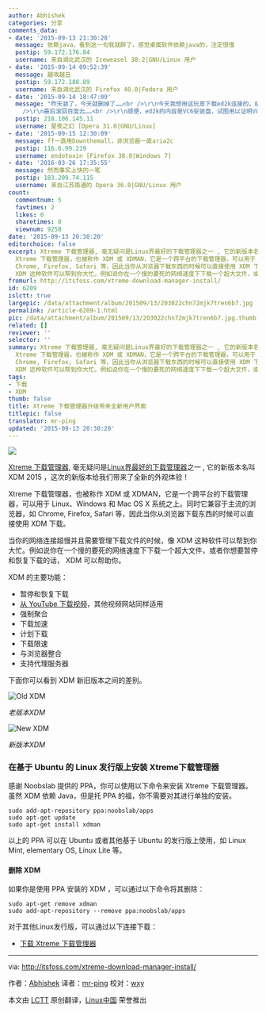 ```yaml
---
author: Abhishek
categories: 分享
comments_data:
- date: '2015-09-13 21:30:28'
  message: 依赖java，看到这一句我就醉了，感觉桌面软件依赖java的，注定很慢
  postip: 59.172.176.84
  username: 来自湖北武汉的 Iceweasel 38.2|GNU/Linux 用户
- date: '2015-09-14 09:52:39'
  message: 越改越丑
  postip: 59.172.188.89
  username: 来自湖北武汉的 Firefox 40.0|Fedora 用户
- date: '2015-09-14 18:47:09'
  message: "昨天装了，今天就删掉了……<br />\r\n今天我想用这玩意下载ed2k连接的，结果等了半天没有任何进度，看了一下详情发现这下载器蠢萌蠢萌的，直接把ed2k前缀前面再加一个http前缀就开始试图下载了……<br
    />\r\n最后滚回百度云……<br />\r\n顺便，ed2k的内容是VC6安装盘，试图用以证明VC6是世界上最好的编译器，用起来崩溃出错的人都是因为没有配套用Win98，国内VC6可以用半个世纪！"
  postip: 218.106.145.11
  username: 星夜之幻 [Opera 31.0|GNU/Linux]
- date: '2015-09-15 12:30:09'
  message: ff一直用Downthemall，非浏览器一直aria2c
  postip: 116.6.99.219
  username: endotoxin [Firefox 38.0|Windows 7]
- date: '2016-03-26 17:35:55'
  message: 然而事实上快的一笔
  postip: 183.209.74.115
  username: 来自江苏南通的 Opera 36.0|GNU/Linux 用户
count:
  commentnum: 5
  favtimes: 2
  likes: 0
  sharetimes: 0
  viewnum: 9258
date: '2015-09-13 20:30:20'
editorchoice: false
excerpt: Xtreme 下载管理器, 毫无疑问是Linux界最好的下载管理器之一 , 它的新版本名叫 XDM 2015 ，这次的新版本给我们带来了全新的外观体验！
  Xtreme 下载管理器，也被称作 XDM 或 XDMAN，它是一个跨平台的下载管理器，可以用于 Linux、Windows 和 Mac OS X 系统之上。同时它兼容于主流的浏览器，如
  Chrome, Firefox, Safari 等，因此当你从浏览器下载东西的时候可以直接使用 XDM 下载。 当你的网络连接超慢并且需要管理下载文件的时候，像
  XDM 这种软件可以帮到你大忙。例如说你在一个慢的要死的网络速度下下载一个超大文件，或者你想要暂停和恢
fromurl: http://itsfoss.com/xtreme-download-manager-install/
id: 6209
islctt: true
largepic: /data/attachment/album/201509/13/203022chn72mjk7tren6b7.jpg
permalink: /article-6209-1.html
pic: /data/attachment/album/201509/13/203022chn72mjk7tren6b7.jpg.thumb.jpg
related: []
reviewer: ''
selector: ''
summary: Xtreme 下载管理器, 毫无疑问是Linux界最好的下载管理器之一 , 它的新版本名叫 XDM 2015 ，这次的新版本给我们带来了全新的外观体验！
  Xtreme 下载管理器，也被称作 XDM 或 XDMAN，它是一个跨平台的下载管理器，可以用于 Linux、Windows 和 Mac OS X 系统之上。同时它兼容于主流的浏览器，如
  Chrome, Firefox, Safari 等，因此当你从浏览器下载东西的时候可以直接使用 XDM 下载。 当你的网络连接超慢并且需要管理下载文件的时候，像
  XDM 这种软件可以帮到你大忙。例如说你在一个慢的要死的网络速度下下载一个超大文件，或者你想要暂停和恢
tags:
- 下载
- XDM
thumb: false
title: Xtreme 下载管理器升级带来全新用户界面
titlepic: false
translator: mr-ping
updated: '2015-09-13 20:30:20'
---
```


![](/data/attachment/album/201509/13/203022chn72mjk7tren6b7.jpg)


[Xtreme 下载管理器](http://xdman.sourceforge.net/), 毫无疑问是[Linux界最好的下载管理器](http://itsfoss.com/4-best-download-managers-for-linux/)之一 , 它的新版本名叫 XDM 2015 ，这次的新版本给我们带来了全新的外观体验！


Xtreme 下载管理器，也被称作 XDM 或 XDMAN，它是一个跨平台的下载管理器，可以用于 Linux、Windows 和 Mac OS X 系统之上。同时它兼容于主流的浏览器，如 Chrome, Firefox, Safari 等，因此当你从浏览器下载东西的时候可以直接使用 XDM 下载。


当你的网络连接超慢并且需要管理下载文件的时候，像 XDM 这种软件可以帮到你大忙。例如说你在一个慢的要死的网络速度下下载一个超大文件，或者你想要暂停和恢复下载的话， XDM 可以帮助你。


XDM 的主要功能：


* 暂停和恢复下载
* [从 YouTube 下载视频](http://itsfoss.com/download-youtube-videos-ubuntu/)，其他视频网站同样适用
* 强制聚合
* 下载加速
* 计划下载
* 下载限速
* 与浏览器整合
* 支持代理服务器


下面你可以看到 XDM 新旧版本之间的差别。


![Old XDM](/data/attachment/album/201509/13/203023mpzwon433npodfqg.jpg)


*老版本XDM*


![New XDM](/data/attachment/album/201509/13/203023oevcg1qzp30vcvcq.png)


*新版本XDM*


### 在基于 Ubuntu 的 Linux 发行版上安装 Xtreme下载管理器


感谢 Noobslab 提供的 PPA，你可以使用以下命令来安装 Xtreme 下载管理器。虽然 XDM 依赖 Java，但是托 PPA 的福，你不需要对其进行单独的安装。



```
sudo add-apt-repository ppa:noobslab/apps
sudo apt-get update
sudo apt-get install xdman

```

以上的 PPA 可以在 Ubuntu 或者其他基于 Ubuntu 的发行版上使用，如 Linux Mint, elementary OS, Linux Lite 等。


#### 删除 XDM


如果你是使用 PPA 安装的 XDM ，可以通过以下命令将其删除：



```
sudo apt-get remove xdman
sudo add-apt-repository --remove ppa:noobslab/apps

```

对于其他Linux发行版，可以通过以下连接下载：


* [下载 Xtreme 下载管理器](http://xdman.sourceforge.net/download.html)




---


via: <http://itsfoss.com/xtreme-download-manager-install/>


作者：[Abhishek](http://itsfoss.com/author/abhishek/) 译者：[mr-ping](https://github.com/mr-ping) 校对：[wxy](https://github.com/wxy)


本文由 [LCTT](https://github.com/LCTT/TranslateProject) 原创翻译，[Linux中国](https://linux.cn/) 荣誉推出